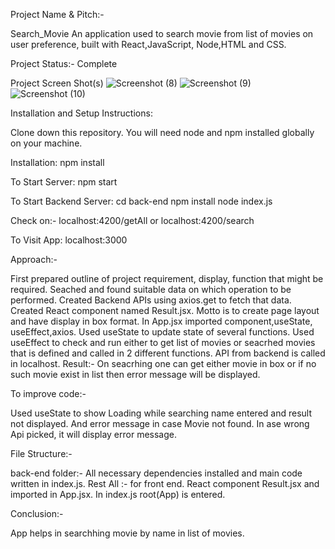 Project Name & Pitch:-

Search_Movie
An application used to search movie from list of movies on user preference, built with React,JavaScript, Node,HTML and CSS.

Project Status:-
Complete

Project Screen Shot(s)
![Screenshot (8)](https://user-images.githubusercontent.com/106602128/197339711-360d8041-cf23-4557-a411-14a84d806910.png)
![Screenshot (9)](https://user-images.githubusercontent.com/106602128/197339747-ecfdb6e2-c7c1-4ae6-a219-6771aaf57028.png)
![Screenshot (10)](https://user-images.githubusercontent.com/106602128/197339777-6bd53526-e617-4ec1-82af-91cda96f5764.png)




Installation and Setup Instructions:

Clone down this repository. You will need node and npm installed globally on your machine.

Installation:
npm install

To Start Server:
npm start

To Start Backend Server:
cd back-end
npm install
node index.js

Check on:- localhost:4200/getAll or localhost:4200/search

To Visit App:
localhost:3000

Approach:-

First prepared outline of project requirement, display, function that might be required. 
Seached and found suitable data on which operation to be performed.
Created Backend APIs using axios.get to fetch that data.
Created React component named Result.jsx. Motto is to create page layout and have display in box format.
In App.jsx imported component,useState, useEffect,axios.
Used useState to update state of several functions.
Used useEffect to check and run either to get list of movies or seacrhed movies that is defined and called in 2 different functions.
API from backend is called in localhost.
Result:- On seacrhing one can get either movie in box or if no such movie exist in list then error message will be displayed. 

To improve code:- 

Used useState to show Loading while searching name entered and result not displayed.
And error message in case Movie not found.
In ase wrong Api picked, it will display error message.

File Structure:-

back-end folder:- All necessary dependencies installed and  main code written in index.js.
Rest All :- for front end. React component Result.jsx and  imported in App.jsx. In index.js root(App) is entered. 

Conclusion:- 

App helps in searchhing movie by name in list of movies.



